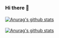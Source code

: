 ### Hi there 👋

#### 
[![Anurag's github stats](https://github-readme-stats.vercel.app/api?username=Shm1dt-aka-Otto&show_icons=true&theme=gotham)](https://github.com/anuraghazra/github-readme-stats)
#### 
[![Anurag's github stats](https://github-readme-stats.vercel.app/api/top-langs/?username=Shm1dt-aka-Otto&show_icons=true&theme=gotham&layout=compact)](https://github.com/anuraghazra/github-readme-stats)

<!--
**Shm1dt-aka-Otto/Shm1dt-aka-Otto** is a ✨ _special_ ✨ repository because its `README.md` (this file) appears on your GitHub profile.

Here are some ideas to get you started:

- 🔭 I’m currently working on ...
- 🌱 I’m currently learning ...
- 👯 I’m looking to collaborate on ...
- 🤔 I’m looking for help with ...
- 💬 Ask me about ...
- 📫 How to reach me: ...
- 😄 Pronouns: ...
- ⚡ Fun fact: ...
-->
